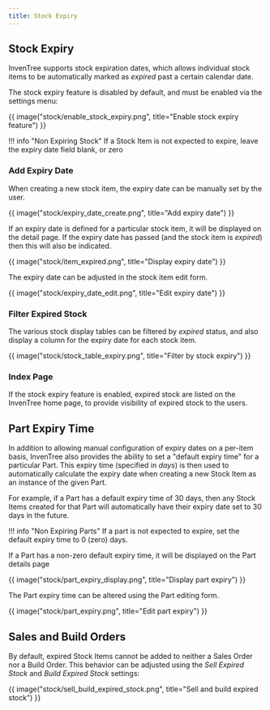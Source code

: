 ```yaml
---
title: Stock Expiry
---
```


## Stock Expiry

InvenTree supports stock expiration dates, which allows individual stock items to be automatically marked as *expired* past a certain calendar date.

The stock expiry feature is disabled by default, and must be enabled via the settings menu:

{{ image("stock/enable_stock_expiry.png", title="Enable stock expiry feature") }}


!!! info "Non Expiring Stock"
    If a Stock Item is not expected to expire, leave the expiry date field blank, or zero

### Add Expiry Date

When creating a new stock item, the expiry date can be manually set by the user.

{{ image("stock/expiry_date_create.png", title="Add expiry date") }}

If an expiry date is defined for a particular stock item, it will be displayed on the detail page. If the expiry date has passed (and the stock item is *expired*) then this will also be indicated.

{{ image("stock/item_expired.png", title="Display expiry date") }}

The expiry date can be adjusted in the stock item edit form.

{{ image("stock/expiry_date_edit.png", title="Edit expiry date") }}

### Filter Expired Stock

The various stock display tables can be filtered by *expired* status, and also display a column for the expiry date for each stock item.

{{ image("stock/stock_table_expiry.png", title="Filter by stock expiry") }}

### Index Page

If the stock expiry feature is enabled, expired stock are listed on the InvenTree home page, to provide visibility of expired stock to the users.

## Part Expiry Time

In addition to allowing manual configuration of expiry dates on a per-item basis, InvenTree also provides the ability to set a "default expiry time" for a particular Part. This expiry time (specified in *days*) is then used to automatically calculate the expiry date when creating a new Stock Item as an instance of the given Part.

For example, if a Part has a default expiry time of 30 days, then any Stock Items created for that Part will automatically have their expiry date set to 30 days in the future.

!!! info "Non Expiring Parts"
    If a part is not expected to expire, set the default expiry time to 0 (zero) days.

If a Part has a non-zero default expiry time, it will be displayed on the Part details page

{{ image("stock/part_expiry_display.png", title="Display part expiry") }}

The Part expiry time can be altered using the Part editing form.

{{ image("stock/part_expiry.png", title="Edit part expiry") }}

## Sales and Build Orders

By default, expired Stock Items cannot be added to neither a Sales Order nor a Build Order. This behavior can be adjusted using the *Sell Expired Stock* and *Build Expired Stock* settings:

{{ image("stock/sell_build_expired_stock.png", title="Sell and build expired stock") }}
